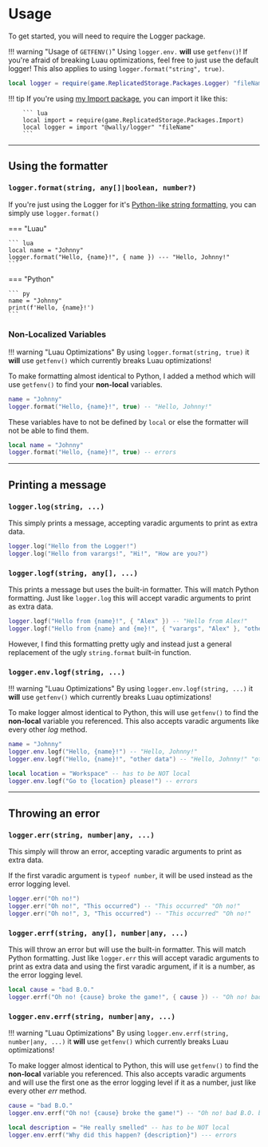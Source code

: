 # Usage

To get started, you will need to require the Logger package.

!!! warning "Usage of `GETFENV()`"
        Using `logger.env.` **will** use `getfenv()`! If you're afraid of breaking Luau optimizations, feel free to just use the default logger! This also applies to using `logger.format("string", true)`.

``` lua
local logger = require(game.ReplicatedStorage.Packages.Logger) "fileName"
```

!!! tip
        If you're using [my Import package](../import/), you can import it like this:
        
        ``` lua
        local import = require(game.ReplicatedStorage.Packages.Import)
        local logger = import "@wally/logger" "fileName"
        ```

-----

## Using the formatter

### `logger.format(string, any[]|boolean, number?)`

If you're just using the Logger for it's [Python-like string formatting](https://docs.python.org/3/tutorial/inputoutput.html#formatted-string-literals), you can simply use `logger.format()`

=== "Luau"

    ``` lua
    local name = "Johnny"
    logger.format("Hello, {name}!", { name }) --- "Hello, Johnny!"
    ```

=== "Python"

    ``` py
    name = "Johnny"
    print(f'Hello, {name}!')
    ```

### Non-Localized Variables

!!! warning "Luau Optimizations"
    By using `logger.format(string, true)` it **will** use `getfenv()` which currently breaks Luau optimizations!

To make formatting almost identical to Python, I added a method which will use `getfenv()` to find your **non-local** variables.

``` lua
name = "Johnny"
logger.format("Hello, {name}!", true) -- "Hello, Johnny!"
```

These variables have to not be defined by `local` or else the formatter will not be able to find them.

``` lua
local name = "Johnny"
logger.format("Hello, {name}!", true) -- errors
```

-----

## Printing a message

### `logger.log(string, ...)`

This simply prints a message, accepting varadic arguments to print as extra data.

``` lua
logger.log("Hello from the Logger!")
logger.log("Hello from varargs!", "Hi!", "How are you?")
```

### `logger.logf(string, any[], ...)`

This prints a message but uses the built-in formatter. This will match Python formatting. Just like `logger.log` this will accept varadic arguments to print as extra data.

``` lua
logger.logf("Hello from {name}!", { "Alex" }) -- "Hello from Alex!"
logger.logf("Hello from {name} and {me}!", { "varargs", "Alex" }, "other data") -- "Hello from varargs and Alex!", "other data"
```

However, I find this formatting pretty ugly and instead just a general replacement of the ugly `string.format` built-in function.

### `logger.env.logf(string, ...)`

!!! warning "Luau Optimizations"
    By using `logger.env.logf(string, ...)` it **will** use `getfenv()` which currently breaks Luau optimizations!

To make logger almost identical to Python, this will use `getfenv()` to find the **non-local** variable you referenced. This also accepts varadic arguments like every other *log* method.

``` lua
name = "Johnny"
logger.env.logf("Hello, {name}!") -- "Hello, Johnny!"
logger.env.logf("Hello, {name}!", "other data") -- "Hello, Johnny!" "other data"

local location = "Workspace" -- has to be NOT local
logger.env.logf("Go to {location} please!") -- errors
```

-----

## Throwing an error

### `logger.err(string, number|any, ...)`

This simply will throw an error, accepting varadic arguments to print as extra data.

If the first varadic argument is `typeof number`, it will be used instead as the error logging level.

``` lua
logger.err("Oh no!")
logger.err("Oh no!", "This occurred") -- "This occurred" "Oh no!"
logger.err("Oh no!", 3, "This occurred") -- "This occurred" "Oh no!"
```

### `logger.errf(string, any[], number|any, ...)`

This will throw an error but will use the built-in formatter. This will match Python formatting. Just like `logger.err` this will accept varadic arguments to print as extra data and using the first varadic argument, if it is a number, as the error logging level.

``` lua
local cause = "bad B.O."
logger.errf("Oh no! {cause} broke the game!", { cause }) -- "Oh no! bad B.O. broke the game!"
```

### `logger.env.errf(string, number|any, ...)`

!!! warning "Luau Optimizations"
    By using `logger.env.errf(string, number|any, ...)` it **will** use `getfenv()` which currently breaks Luau optimizations!

To make logger almost identical to Python, this will use `getfenv()` to find the **non-local** variable you referenced. This also accepts varadic arguments and will use the first one as the error logging level if it as a number, just like every other *err* method.

``` lua
cause = "bad B.O."
logger.env.errf("Oh no! {cause} broke the game!") -- "Oh no! bad B.O. broke the game!"

local description = "He really smelled" -- has to be NOT local
logger.env.errf("Why did this happen? {description}") --- errors
```